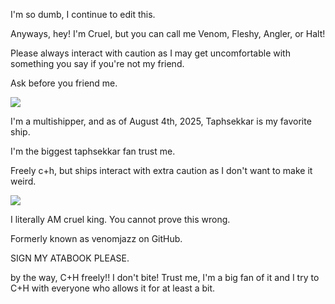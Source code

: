 I'm so dumb, I continue to edit this.

Anyways, hey! I'm Cruel, but you can call me Venom, Fleshy, Angler, or Halt!

Please always interact with caution as I may get uncomfortable with something you say if you're not my friend. 

Ask before you friend me.

![](https://i.pinimg.com/736x/4f/ec/39/4fec39f5e27175a00f061b7c36e7542a.jpg)

I'm a multishipper, and as of August 4th, 2025, Taphsekkar is my favorite ship.

I'm the biggest taphsekkar fan trust me.

Freely c+h, but ships interact with extra caution as I don't want to make it weird. 

![](https://i.pinimg.com/736x/c7/e2/4f/c7e24f884469ce504d4f895312d27f52.jpg)

I literally AM cruel king. You cannot prove this wrong. 

Formerly known as venomjazz on GitHub.

SIGN MY ATABOOK PLEASE.

by the way, C+H freely!! I don't bite! Trust me, I'm a big fan of it and I try to C+H with everyone who allows it for at least a bit.
